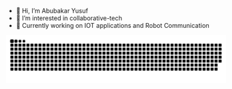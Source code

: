 - 👋 Hi, I’m Abubakar Yusuf
- 👀 I’m interested in collaborative-tech
- 🌱 Currently working on IOT applications and Robot Communication

<picture>
  <source media="(prefers-color-scheme: dark)" srcset="https://raw.githubusercontent.com/fatherofcamels/fatherofcamels/output/github-contribution-grid-snake-dark.svg">
  <source media="(prefers-color-scheme: light)" srcset="https://raw.githubusercontent.com/fatherofcamels/fatherofcamels/output/github-contribution-grid-snake.svg">
  <img alt="github contribution grid snake animation" src="https://raw.githubusercontent.com/platane/platane/output/github-contribution-grid-snake.svg">
</picture>


<!---
fatherofcamels/fatherofcamels is a ✨ special ✨ repository because its `README.md` (this file) appears on your GitHub profile.
You can click the Preview link to take a look at your changes.
--->

